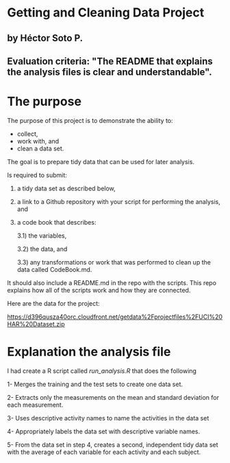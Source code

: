 # Getting and Cleaning Data Project
## by Héctor Soto P. 
## Evaluation criteria: "The README that explains the analysis files is clear and understandable".

# The purpose

The purpose of this project is to demonstrate the ability to:
- collect, 
- work with, and 
- clean a data set. 

The goal is to prepare tidy data that can be used for later analysis.

Is required to submit: 
1) a tidy data set as described below, 
2) a link to a Github repository with your script for performing the analysis, and 
3) a code book that describes:

   3.1) the variables,
   
   3.2) the data, and
   
   3.3) any transformations or work that was performed to clean up the data called CodeBook.md. 

It should also include a README.md in the repo with the scripts. This repo explains how all of the scripts work and how they are connected.

Here are the data for the project:

https://d396qusza40orc.cloudfront.net/getdata%2Fprojectfiles%2FUCI%20HAR%20Dataset.zip

# Explanation the analysis file

I had create a R script called *run_analysis.R* that does the following

1- Merges the training and the test sets to create one data set.

2- Extracts only the measurements on the mean and standard deviation for each measurement.

3- Uses descriptive activity names to name the activities in the data set

4- Appropriately labels the data set with descriptive variable names.

5- From the data set in step 4, creates a second, independent tidy data set with the average of each variable for each activity and each subject.


